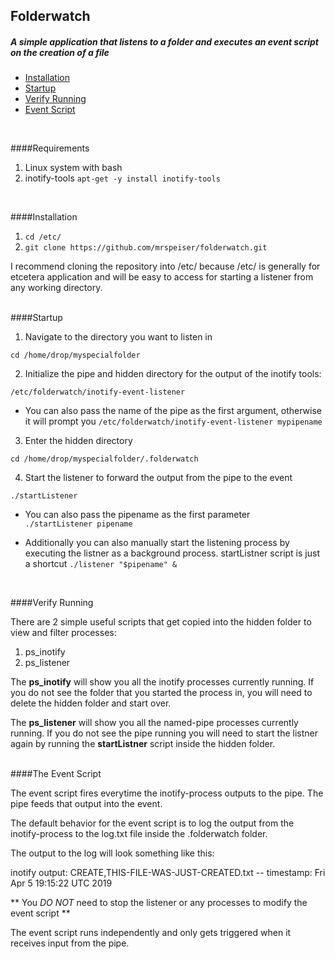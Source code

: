 ## Folderwatch

##### A simple application that listens to a folder and executes an event script on the creation of a file

- [Installation](#requirements)
- [Startup](#startup)
- [Verify Running](#verify-running)
- [Event Script](#the-event-script)

  
<br />

####Requirements
1. Linux system with bash
2. inotify-tools
```apt-get -y install inotify-tools```
<br />

####Installation
1. ```cd /etc/```
2. ```git clone https://github.com/mrspeiser/folderwatch.git```

I recommend cloning the repository into /etc/ because /etc/ is generally for etcetera application and will be easy to access for starting a listener from any working directory.  
<br />

####Startup

1. Navigate to the directory you want to listen in

  ```cd /home/drop/myspecialfolder```

2. Initialize the pipe and hidden directory for the output of the inotify tools:
  
```/etc/folderwatch/inotify-event-listener```
   - You can also pass the name of the pipe as the first argument, otherwise it will prompt you 
```/etc/folderwatch/inotify-event-listener mypipename```

3. Enter the hidden directory 
  
```cd /home/drop/myspecialfolder/.folderwatch```

4. Start the listener to forward the output from the pipe to the event
  
```./startListener```
  
   - You can also pass the pipename as the first parameter  
```./startListener pipename```
  
   - Additionally you can also manually start the listening process by executing the listner as a background process. startListner script is just a shortcut 
```./listener "$pipename" &```
<br />

####Verify Running

There are 2 simple useful scripts that get copied into the hidden folder to view and filter processes:
1. ps_inotify
2. ps_listener

The **ps_inotify** will show you all the inotify processes currently running. If you do not see the folder that you started the process in, you will need to delete the hidden folder and start over.

The **ps_listener** will show you all the named-pipe processes currently running. If you do not see the pipe running you will need to start the listner again by running the **startListner** script inside the hidden folder.  
<br />

####The Event Script

The event script fires everytime the inotify-process outputs to the pipe. The pipe feeds that output into the event.

The default behavior for the event script is to log the output from the inotify-process to the log.txt file inside the .folderwatch folder.

The output to the log will look something like this:  

inotify output: CREATE,THIS-FILE-WAS-JUST-CREATED.txt    --    timestamp: Fri Apr  5 19:15:22 UTC 2019

** You _DO NOT_ need to stop the listener or any processes to modify the event script **

The event script runs independently and only gets triggered when it receives input from the pipe.

